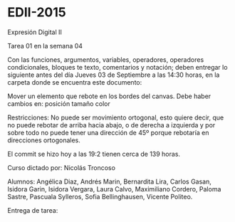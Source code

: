 # EDII-2015
Expresión Digital II

Tarea 01 en la semana 04

Con las funciones, argumentos, variables, operadores, operadores condicionales, bloques te texto, comentarios y notación; deben entregar lo siguiente antes del día Jueves 03 de Septiembre a las 14:30 horas, en la carpeta donde se encuentra este documento:

Mover un elemento que rebote en los bordes del canvas.
Debe haber cambios en:
	posición
	tamaño
	color

Restricciones:
	No puede ser movimiento ortogonal, esto quiere decir, que no puede rebotar de arriba hacia abajo, o de derecha a izquierda y por sobre todo no puede tener una dirección de 45º porque 
rebotaría en direcciones ortogonales.

El commit se hizo hoy a las 19:2 tienen cerca de 139 horas. 

Curso dictado por:
Nicolás Troncoso

Alumnos:
Angélica Diaz, Andrés Marin, Bernardita Lira, Carlos Gasan, Isidora Garin, Isidora Vergara, Laura Calvo, Maximiliano Cordero, Paloma Sastre, Pascuala Sylleros, Sofia Bellinghausen, Vicente Politeo.

Entrega de tarea: